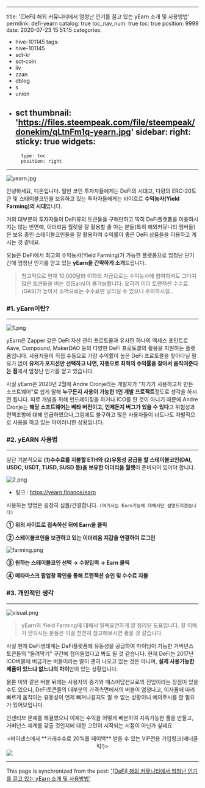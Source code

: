 
---
title: '[DeFi] 해외 커뮤니티에서 엄청난 인기를 끌고 있는 yEarn 소개 및 사용방법'
permlink: defi-yearn
catalog: true
toc_nav_num: true
toc: true
position: 9999
date: 2020-07-23 15:51:15
categories:
- hive-101145
tags:
- hive-101145
- sct-kr
- sct-coin
- liv
- zzan
- dblog
- s
- union
- sct
thumbnail: 'https://files.steempeak.com/file/steempeak/donekim/qLtnFm1q-yearn.jpg'
sidebar:
    right:
        sticky: true
widgets:
    -
        type: toc
        position: right
---


![yearn.jpg](https://files.steempeak.com/file/steempeak/donekim/qLtnFm1q-yearn.jpg)

안녕하세요, 디온입니다. 일반 코인 투자자들에게는 DeFi의 시대고, 다량의 ERC-20토큰 및 스테이블코인을 보유하고 있는 투자자들에게는 바야흐르 **수익농사(Yield Farming)의 시대**입니다. 

거의 대부분의 투자자들이 DeFi류의 토큰들을 구매만하고 딱히 DeFi플랫폼을 이용하시지는 않는 반면에, 이더리움 월렛을 잘 활용할 줄 아는 분들(특히 해외커뮤니티 멤버들)은 보유 중인 스테이블코인들을 잘 활용하여 수익률이 좋은 DeFi 상품들을 이용하고 계시는 것 같네요.

오늘은 DeFi에서 최고의 수익농사(Yield Farming)가 가능한 플랫폼으로 엄청난 단기간에 엄청난 인기를 얻고 있는 **yEarn을 간략하게 소개**드립니다. 

> 참고적으로 현재 10,000달러 이하의 자금으로는 수익농사에 참여하셔도 그다지 많은 토큰들을 버는 것(Earn)이 불가능합니다. 오히려 이더 트랜잭션 수수료(GAS)가 높아서 소액으로는 수수료만 날리실 수 있으니 주의하시길..

### #1. yEarn이란?
---

![1.png](https://files.steempeak.com/file/steempeak/donekim/2h48xsll-1.png)

yEarn은 Zapper 같은 DeFi 자산 관리 프로토콜과 유사한 하나의 엑세스 포인트로 Aave, Compound, MakerDAO 등의 다양한 DeFi 프로토콜의 활용을 지원하는 플랫폼입니다. 사용자들이 직접 수동으로 가장 수익률이 높은 DeFi 프로토콜을 찾아다닐 필요가 없이 **유저가 포지션만 선택하고 나면, 자동으로 최적의 수익률을 찾아서 움직여준다는 점**에서 엄청난 인기를 얻고 있습니다.

사실 yEarn은 2020년 2월에 Andre Cronje라는 개발자가 "자기가 사용하고자 만든 소프트웨어"로 쉽게 말해 **누구든지 사용이 가능한 1인 개발 프로젝트**정도로 생각을 하시면 됩니다. 따로 개발을 위해 펀드레이징을 하거나 ICO를 한 것이 아니기 때문에 Andre Cronje는 **해당 소프트웨어는 베타 버전이고, 언제든지 버그가 있을 수 있다**고 위험성과 면책조항에 대해 언급하였으나,그럼에도 불구하고 많은 사용자들이 너도나도 자발적으로 사용을 하고 있는 아이러니한 상황입니다.


### #2. yEARN 사용법
---

일단 기본적으로 **(1)수수료를 지불할 ETH와 (2)유동성 공급을 할 스테이블코인(DAI, USDC, USDT, TUSD, SUSD 등)을 보유한 이더리움 월렛**이 준비되어 있어야 합니다. 


![2.png](https://files.steempeak.com/file/steempeak/donekim/r2c6DHob-2.png)

- 링크 : https://yearn.finance/earn

사용하는 방법은 굉장히 심플/간결합니다. `(여기서는 Earn기능에 대해서만 설명드리겠습니다)` 

**① 위의 사이트로 접속하신 뒤에 Earn을 클릭**

**② 스테이블코인을 보관하고 있는 이더리움 지갑을 연결하여 로그인**


![farming.png](https://files.steempeak.com/file/steempeak/donekim/Eq5dBih9-farming.png)

**③ 원하는 스테이블코인 선택 → 수량입력 → Earn 클릭**

**④ 메타마스크 팝업창 확인을 통해 트랜잭션 승인 및 수수료 지불**

### #3. 개인적인 생각
---
![visual.png](https://files.steempeak.com/file/steempeak/donekim/fqB4D3xX-visual.png)

> yEarn의 Yield Farming에 대해서 일목요연하게 잘 정리된 도표입니다. 잘 이해가 안되시는 분들은 이걸 천천히 참고해보시면 좋을 것 같습니다.

사실 현재 DeFi생태계는 DeFi플랫폼에 유동성을 공급하여 마이닝이 가능한 거버넌스 토큰들의 "돌려막기" 구간에 접어들었다고 봐도 될 것 같습니다. 현재 DeFi는 2017년 ICO버블에 버금가는 버블이라는 말이 괜히 나오고 있는 것은 아니며, **실제 사용가능한 제품이 있느냐 없느냐의 차이**만이 있는 상황입니다. 

물론 이와 같은 버블 뒤에는 사용자의 증가와 매스어답션으로의 진입이라는 장점이 있을수도 있으나, DeFi토큰들의 대부분의 가격측면에서의 버블이 엄청나고, 이자율에 따라 빠르게 움직이는 유동성이 언제 빠져나갈지도 알 수 없는 상황이니 예의주시를 할 필요가 있어보입니다.

인센티브 문제를 해결했으니 이제는 수익을 어떻게 배분하여 지속가능한 풀을 만들고, 거버넌스 체계를 갖출 것인지에 대한 고민이 시작되는 시점이 아닌가 싶네요.


<center><바이낸스에서 **거래수수료 20%를 페이백** 받을 수 있는 VIP전용 가입링크(배너클릭!)></center>
<a href="http://www.binance.com/en/register?ref=MFIX59H5"><img src="https://cdn.steemitimages.com/DQmUaHkWCryBU1sXt9fmERzVbLPLEFTCbF7E3UeMYpChgVA/binance%20putter.png"></a>

- - -

This page is synchronized from the post: ['[DeFi] 해외 커뮤니티에서 엄청난 인기를 끌고 있는 yEarn 소개 및 사용방법'](https://steemit.com/@donekim/defi-yearn)

